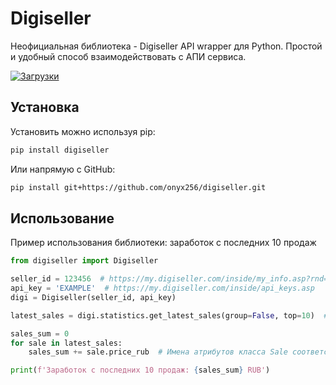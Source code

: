 # Digiseller

Неофициальная библиотека - Digiseller API wrapper для Python. Простой и удобный способ взаимодействовать с АПИ сервиса.

[![Загрузки](https://img.shields.io/pypi/dm/digiseller.svg)](https://pypistats.org/packages/digiseller)

## Установка

Установить можно используя pip:
```sh
pip install digiseller
```

Или напрямую с GitHub:
```sh
pip install git+https://github.com/onyx256/digiseller.git
```

## Использование

Пример использования библиотеки: заработок с последних 10 продаж

```python
from digiseller import Digiseller

seller_id = 123456  # https://my.digiseller.com/inside/my_info.asp?rnd=4324
api_key = 'EXAMPLE'  # https://my.digiseller.com/inside/api_keys.asp
digi = Digiseller(seller_id, api_key)

latest_sales = digi.statistics.get_latest_sales(group=False, top=10)  # Отключаем группировку по товарам, указываем top=10 чтобы получить последние 10 продаж

sales_sum = 0
for sale in latest_sales:
    sales_sum += sale.price_rub  # Имена атрибутов класса Sale соответствуют параметрам возвращаемым с API

print(f'Заработок с последних 10 продаж: {sales_sum} RUB')
```